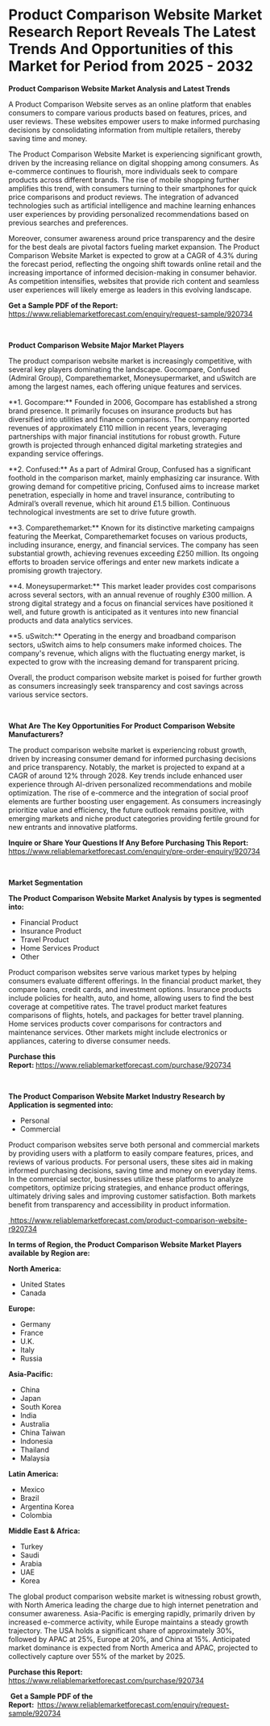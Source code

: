 <p><h1>Product Comparison Website Market Research Report Reveals The Latest Trends And Opportunities of this Market for Period from 2025 - 2032</h1></p><p><strong>Product Comparison Website Market Analysis and Latest Trends</strong></p>
<p><p>A Product Comparison Website serves as an online platform that enables consumers to compare various products based on features, prices, and user reviews. These websites empower users to make informed purchasing decisions by consolidating information from multiple retailers, thereby saving time and money.</p><p>The Product Comparison Website Market is experiencing significant growth, driven by the increasing reliance on digital shopping among consumers. As e-commerce continues to flourish, more individuals seek to compare products across different brands. The rise of mobile shopping further amplifies this trend, with consumers turning to their smartphones for quick price comparisons and product reviews. The integration of advanced technologies such as artificial intelligence and machine learning enhances user experiences by providing personalized recommendations based on previous searches and preferences.</p><p>Moreover, consumer awareness around price transparency and the desire for the best deals are pivotal factors fueling market expansion. The Product Comparison Website Market is expected to grow at a CAGR of 4.3% during the forecast period, reflecting the ongoing shift towards online retail and the increasing importance of informed decision-making in consumer behavior. As competition intensifies, websites that provide rich content and seamless user experiences will likely emerge as leaders in this evolving landscape.</p></p>
<p><strong>Get a Sample PDF of the Report:&nbsp;</strong> <a href="https://www.reliablemarketforecast.com/enquiry/request-sample/920734?utm_campaign=3501&utm_medium=2&utm_source=Github&utm_content=ia&utm_term=17042025&utm_id=product-comparison-website">https://www.reliablemarketforecast.com/enquiry/request-sample/920734</a></p>
<p>&nbsp;</p>
<p><strong>Product Comparison Website Major Market Players</strong></p>
<p><p>The product comparison website market is increasingly competitive, with several key players dominating the landscape. Gocompare, Confused (Admiral Group), Comparethemarket, Moneysupermarket, and uSwitch are among the largest names, each offering unique features and services.</p><p>**1. Gocompare:** Founded in 2006, Gocompare has established a strong brand presence. It primarily focuses on insurance products but has diversified into utilities and finance comparisons. The company reported revenues of approximately £110 million in recent years, leveraging partnerships with major financial institutions for robust growth. Future growth is projected through enhanced digital marketing strategies and expanding service offerings.</p><p>**2. Confused:** As a part of Admiral Group, Confused has a significant foothold in the comparison market, mainly emphasizing car insurance. With growing demand for competitive pricing, Confused aims to increase market penetration, especially in home and travel insurance, contributing to Admiral’s overall revenue, which hit around £1.5 billion. Continuous technological investments are set to drive future growth.</p><p>**3. Comparethemarket:** Known for its distinctive marketing campaigns featuring the Meerkat, Comparethemarket focuses on various products, including insurance, energy, and financial services. The company has seen substantial growth, achieving revenues exceeding £250 million. Its ongoing efforts to broaden service offerings and enter new markets indicate a promising growth trajectory.</p><p>**4. Moneysupermarket:** This market leader provides cost comparisons across several sectors, with an annual revenue of roughly £300 million. A strong digital strategy and a focus on financial services have positioned it well, and future growth is anticipated as it ventures into new financial products and data analytics services.</p><p>**5. uSwitch:** Operating in the energy and broadband comparison sectors, uSwitch aims to help consumers make informed choices. The company's revenue, which aligns with the fluctuating energy market, is expected to grow with the increasing demand for transparent pricing.</p><p>Overall, the product comparison website market is poised for further growth as consumers increasingly seek transparency and cost savings across various service sectors.</p></p>
<p>&nbsp;</p>
<p><strong>What Are The Key Opportunities For Product Comparison Website Manufacturers?</strong></p>
<p><p>The product comparison website market is experiencing robust growth, driven by increasing consumer demand for informed purchasing decisions and price transparency. Notably, the market is projected to expand at a CAGR of around 12% through 2028. Key trends include enhanced user experience through AI-driven personalized recommendations and mobile optimization. The rise of e-commerce and the integration of social proof elements are further boosting user engagement. As consumers increasingly prioritize value and efficiency, the future outlook remains positive, with emerging markets and niche product categories providing fertile ground for new entrants and innovative platforms.</p></p>
<p><strong>Inquire or Share Your Questions If Any Before Purchasing This Report:</strong> <a href="https://www.reliablemarketforecast.com/enquiry/pre-order-enquiry/920734?utm_campaign=3501&utm_medium=2&utm_source=Github&utm_content=ia&utm_term=17042025&utm_id=product-comparison-website">https://www.reliablemarketforecast.com/enquiry/pre-order-enquiry/920734</a></p>
<p>&nbsp;</p>
<p><strong>Market Segmentation</strong></p>
<p><strong>The Product Comparison Website Market Analysis by types is segmented into:</strong></p>
<p><ul><li>Financial Product</li><li>Insurance Product</li><li>Travel Product</li><li>Home Services Product</li><li>Other</li></ul></p>
<p><p>Product comparison websites serve various market types by helping consumers evaluate different offerings. In the financial product market, they compare loans, credit cards, and investment options. Insurance products include policies for health, auto, and home, allowing users to find the best coverage at competitive rates. The travel product market features comparisons of flights, hotels, and packages for better travel planning. Home services products cover comparisons for contractors and maintenance services. Other markets might include electronics or appliances, catering to diverse consumer needs.</p></p>
<p><strong>Purchase this Report:&nbsp;</strong><a href="https://www.reliablemarketforecast.com/purchase/920734?utm_campaign=3501&utm_medium=2&utm_source=Github&utm_content=ia&utm_term=17042025&utm_id=product-comparison-website">https://www.reliablemarketforecast.com/purchase/920734</a></p>
<p>&nbsp;</p>
<p><strong>The Product Comparison Website Market Industry Research by Application is segmented into:</strong></p>
<p><ul><li>Personal</li><li>Commercial</li></ul></p>
<p><p>Product comparison websites serve both personal and commercial markets by providing users with a platform to easily compare features, prices, and reviews of various products. For personal users, these sites aid in making informed purchasing decisions, saving time and money on everyday items. In the commercial sector, businesses utilize these platforms to analyze competitors, optimize pricing strategies, and enhance product offerings, ultimately driving sales and improving customer satisfaction. Both markets benefit from transparency and accessibility in product information.</p></p>
<p><a href="https://www.reliablemarketforecast.com/product-comparison-website-r920734?utm_campaign=3501&utm_medium=2&utm_source=Github&utm_content=ia&utm_term=17042025&utm_id=product-comparison-website">&nbsp;https://www.reliablemarketforecast.com/product-comparison-website-r920734</a></p>
<p><strong>In terms of Region, the Product Comparison Website Market Players available by Region are:</strong></p>
<p>
    <p> <strong> North America: </strong>
        <ul>
            <li>United States</li>
            <li>Canada</li>
        </ul>
        </p> 
    <p> <strong> Europe: </strong>
        <ul>
            <li>Germany</li>
            <li>France</li>
            <li>U.K.</li>
            <li>Italy</li>
            <li>Russia</li>
        </ul>
        </p> 
    <p> <strong> Asia-Pacific: </strong>
        <ul>
            <li>China</li>
            <li>Japan</li>
            <li>South Korea</li>
            <li>India</li>
            <li>Australia</li>
            <li>China Taiwan</li>
            <li>Indonesia</li>
            <li>Thailand</li>
            <li>Malaysia</li>
        </ul>
        </p> 
    <p> <strong> Latin America: </strong>
        <ul>
            <li>Mexico</li>
            <li>Brazil</li>
            <li>Argentina Korea</li>
            <li>Colombia</li>
        </ul>
        </p> 
    <p> <strong> Middle East & Africa: </strong>
        <ul>
            <li>Turkey</li>
            <li>Saudi</li>
            <li>Arabia</li>
            <li>UAE</li>
            <li>Korea</li>
        </ul>
    </p>
    </p>
<p><p>The global product comparison website market is witnessing robust growth, with North America leading the charge due to high internet penetration and consumer awareness. Asia-Pacific is emerging rapidly, primarily driven by increased e-commerce activity, while Europe maintains a steady growth trajectory. The USA holds a significant share of approximately 30%, followed by APAC at 25%, Europe at 20%, and China at 15%. Anticipated market dominance is expected from North America and APAC, projected to collectively capture over 55% of the market by 2025.</p></p>
<p><strong>Purchase this Report: </strong><a href="https://www.reliablemarketforecast.com/purchase/920734?utm_campaign=3501&utm_medium=2&utm_source=Github&utm_content=ia&utm_term=17042025&utm_id=product-comparison-website">https://www.reliablemarketforecast.com/purchase/920734</a></p>
<p>&nbsp;<strong>Get a Sample PDF of the Report:&nbsp;&nbsp;</strong><a href="https://www.reliablemarketforecast.com/enquiry/request-sample/920734?utm_campaign=3501&utm_medium=2&utm_source=Github&utm_content=ia&utm_term=17042025&utm_id=product-comparison-website">https://www.reliablemarketforecast.com/enquiry/request-sample/920734</a></p>
<p><strong></strong></p>
<p><p></p><p></p><p></p></p>